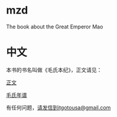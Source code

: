 # mzd
The book about the Great Emperor Mao

# 中文

本书的书名叫做《毛氏本纪》，正文请见：

[正文](chapter00.md)

[毛氏年谱](biology.md)


有任何问题，请发信到itgotousa@gmail.com

